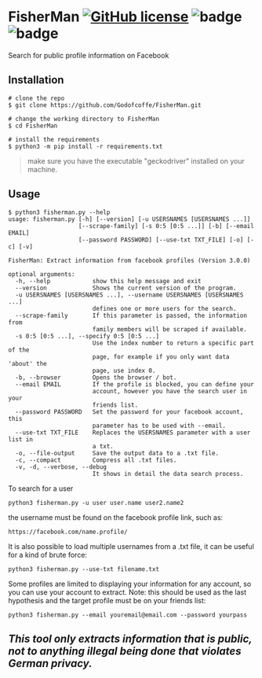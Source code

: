 # FisherMan [![GitHub license](https://img.shields.io/github/license/Godofcoffe/FisherMan)](https://github.com/Godofcoffe/FisherMan/blob/main/LICENSE) ![badge](https://img.shields.io/badge/version-3.0.0-blue)  ![badge](https://img.shields.io/badge/python-%3E%3D3.8-green)

Search for public profile information on Facebook

## Installation
```
# clone the repo
$ git clone https://github.com/Godofcoffe/FisherMan.git

# change the working directory to FisherMan
$ cd FisherMan

# install the requirements
$ python3 -m pip install -r requirements.txt
```
>make sure you have the executable "geckodriver" installed on your machine.

## Usage
```
$ python3 fisherman.py --help
usage: fisherman.py [-h] [--version] [-u USERSNAMES [USERSNAMES ...]]
                    [--scrape-family] [-s 0:5 [0:5 ...]] [-b] [--email EMAIL]
                    [--password PASSWORD] [--use-txt TXT_FILE] [-o] [-c] [-v]

FisherMan: Extract information from facebook profiles (Version 3.0.0)

optional arguments:
  -h, --help            show this help message and exit
  --version             Shows the current version of the program.
  -u USERSNAMES [USERSNAMES ...], --username USERSNAMES [USERSNAMES ...]
                        defines one or more users for the search.
  --scrape-family       If this parameter is passed, the information from
                        family members will be scraped if available.
  -s 0:5 [0:5 ...], --specify 0:5 [0:5 ...]
                        Use the index number to return a specific part of the
                        page, for example if you only want data 'about' the
                        page, use index 0.
  -b, --browser         Opens the browser / bot.
  --email EMAIL         If the profile is blocked, you can define your
                        account, however you have the search user in your
                        friends list.
  --password PASSWORD   Set the password for your facebook account, this
                        parameter has to be used with --email.
  --use-txt TXT_FILE    Replaces the USERSNAMES parameter with a user list in
                        a txt.
  -o, --file-output     Save the output data to a .txt file.
  -c, --compact         Compress all .txt files.
  -v, -d, --verbose, --debug
                        It shows in detail the data search process.

```
To search for a user
```
python3 fisherman.py -u user user.name user2.name2
```

the username must be found on the facebook profile link, such as:
```
https://facebook.com/name.profile/
```

It is also possible to load multiple usernames from a .txt file, it can be useful for a kind of brute force:
```
python3 fisherman.py --use-txt filename.txt
```

Some profiles are limited to displaying your information for any account, so you can use your account to extract.
Note: this should be used as the last hypothesis and the target profile must be on your friends list:
```
python3 fisherman.py --email youremail@email.com --password yourpass
```

## *This tool only extracts information that is public, not to anything illegal being done that violates German privacy.*
